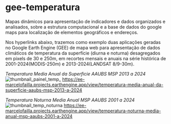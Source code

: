 # gee-temperatura

Mapas dinâmicos para apresentação de indicadores e dados organizados e analisados, sobre a estrutura computacional e a base de dados do google maps para localização de elementos geográficos e endereços.

Nos hyperlinks abaixo, trazemos como exemplo duas aplicações geradas no Google Earth Engine (GEE) de mapa web para apresentação de dados climáticos de temperatura da superfície (diurna e noturna) desagregados em pixels de 30 e 250m, em recortes mensais e anuais na série histórica de 2001-2024(MODIS-250m) e 2013-2024(LANDSAT 8/9-30m).


*Temperatura Media Anual da Superficie AAUBS MSP 2013 a 2024*
![thumbnail_painel_temp_](https://github.com/user-attachments/assets/45fa56b7-4e33-4309-88f7-63f16a0d6a23)
https://ee-marcelofailla.projects.earthengine.app/view/temperatura-media-anual-da-superficie-aaubs-msp-2013-a-2024



*Temperatura Noturna Media Anual MSP AAUBS 2001 a 2024*
![thumbnail_temp_noturna](https://github.com/user-attachments/assets/d4841172-d4a3-42cb-a6cc-267bdabbe1f0)
https://ee-marcelofailla.projects.earthengine.app/view/temperatura-noturna-media-anual-msp-aaubs-2001-a-2024
